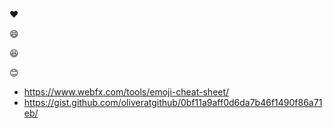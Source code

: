:heart:

:smile:

:laughing:

:blush:

* https://www.webfx.com/tools/emoji-cheat-sheet/
* https://gist.github.com/oliveratgithub/0bf11a9aff0d6da7b46f1490f86a71eb/
